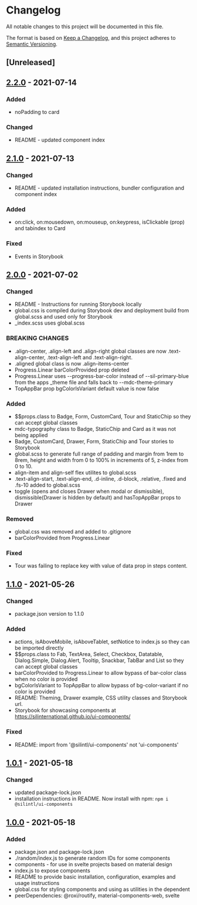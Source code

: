 # Changelog
All notable changes to this project will be documented in this file.

The format is based on [Keep a Changelog](https://keepachangelog.com/en/1.0.0/),
and this project adheres to [Semantic Versioning](https://semver.org/spec/v2.0.0.html).

## [Unreleased]

## [2.2.0](https://github.com/silinternational/ui-components/releases/tag/v2.2.0) - 2021-07-14
### Added
- noPadding to card

### Changed
- README - updated component index

## [2.1.0](https://github.com/silinternational/ui-components/releases/tag/v2.1.0) - 2021-07-13
### Changed
- README - updated installation instructions, bundler configuration and component index

### Added
- on:click, on:mousedown, on:mouseup, on:keypress, isClickable (prop) and tabindex to Card

### Fixed
- Events in Storybook

## [2.0.0](https://github.com/silinternational/ui-components/releases/tag/v2.0.0) - 2021-07-02
### Changed
- README - Instructions for running Storybook locally
- global.css is compiled during Storybook dev and deployment build from global.scss and used only for Storybook
- _index.scss uses global.scss

### BREAKING CHANGES
- .align-center, .align-left and .align-right global classes are now .text-align-center, .text-align-left and .text-align-right.
- .aligned global class is now .align-items-center
- Progress.Linear barColorProvided prop deleted
- Progress.Linear uses --progress-bar-color instead of --sil-primary-blue from the apps _theme file and falls back to --mdc-theme-primary
- TopAppBar prop bgColorIsVariant default value is now false

### Added
- $$props.class to Badge, Form, CustomCard, Tour and StaticChip so they can accept global classes
- mdc-typography class to Badge, StaticChip and Card as it was not being applied
- Badge, CustomCard, Drawer, Form, StaticChip and Tour stories to Storybook
- global.scss to generate full range of padding and margin from 1rem to 8rem, height and width from 0 to 100% in increments of 5, z-index from 0 to 10.
- align-item and align-self flex utilites to global.scss
- .text-align-start, .text-align-end, .d-inline, .d-block, .relative, .fixed and .fs-10 added to global.scss
- toggle (opens and closes Drawer when modal or dismissible), dismissible(Drawer is hidden by default) and hasTopAppBar props to Drawer

### Removed
- global.css was removed and added to .gitignore
- barColorProvided from Progress.Linear

### Fixed
- Tour was failing to replace key with value of data prop in steps content.

## [1.1.0](https://github.com/silinternational/ui-components/releases/tag/v1.1.0) - 2021-05-26
### Changed
- package.json version to 1.1.0

### Added
- actions, isAboveMobile, isAboveTablet, setNotice to index.js so they can be imported directly
- $$props.class to Fab, TextArea, Select, Checkbox, Datatable, Dialog.Simple, Dialog.Alert, Tooltip, Snackbar, TabBar and List so they can accept global classes
- barColorProvided to Progress.Linear to allow bypass of bar-color class when no color is provided
- bgColorIsVariant to TopAppBar to allow bypass of bg-color-variant if no color is provided
- README: Theming, Drawer example, CSS utility classes and Storybook url.
- Storybook for showcasing components at https://silinternational.github.io/ui-components/

### Fixed
- README: import from '@silintl/ui-components' not 'ui-components'

## [1.0.1](https://github.com/silinternational/ui-components/releases/tag/v1.0.1) - 2021-05-18
### Changed
- updated package-lock.json
- installation instructions in README. Now install with npm: `npm i @silintl/ui-components`

## [1.0.0](https://github.com/silinternational/ui-components/releases/tag/v1.0.0) - 2021-05-18
### Added
- package.json and package-lock.json
- ./random/index.js to generate random IDs for some components
- components - for use in svelte projects based on material design
- index.js to expose components
- README to provide basic installation, configuration, examples and usage instructions
- global.css for styling components and using as utilities in the dependent
- peerDependencies: @roxi/routify, material-components-web, svelte
